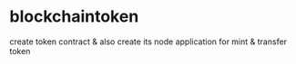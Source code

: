 # blockchaintoken
create token contract &amp; also create its node application for mint &amp; transfer token
